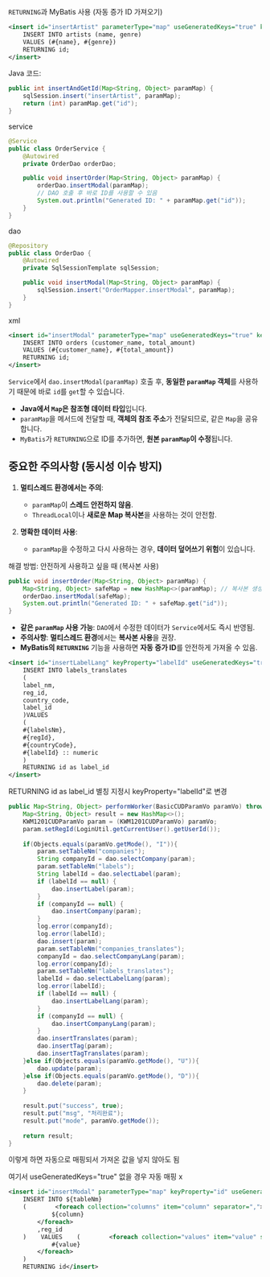 

 
 `RETURNING`과 MyBatis 사용 (자동 증가 ID 가져오기)

```xml
<insert id="insertArtist" parameterType="map" useGeneratedKeys="true" keyProperty="id">
    INSERT INTO artists (name, genre)
    VALUES (#{name}, #{genre})
    RETURNING id;
</insert>
```

Java 코드:

```java
public int insertAndGetId(Map<String, Object> paramMap) {
    sqlSession.insert("insertArtist", paramMap);
    return (int) paramMap.get("id");
}
```



service
```java
@Service
public class OrderService {
    @Autowired
    private OrderDao orderDao;

    public void insertOrder(Map<String, Object> paramMap) {
        orderDao.insertModal(paramMap);
        // DAO 호출 후 바로 ID를 사용할 수 있음
        System.out.println("Generated ID: " + paramMap.get("id"));
    }
}
```

dao
```java
@Repository
public class OrderDao {
    @Autowired
    private SqlSessionTemplate sqlSession;

    public void insertModal(Map<String, Object> paramMap) {
        sqlSession.insert("OrderMapper.insertModal", paramMap);
    }
}
```

xml
```xml
<insert id="insertModal" parameterType="map" useGeneratedKeys="true" keyProperty="id">
    INSERT INTO orders (customer_name, total_amount)
    VALUES (#{customer_name}, #{total_amount})
    RETURNING id;
</insert>
```

`Service`에서 `dao.insertModal(paramMap)` 호출 후, **동일한 `paramMap` 객체**를 사용하기 때문에 바로 `id`를 `get`할 수 있습니다.

- **Java에서 `Map`은 참조형 데이터 타입**입니다.
- `paramMap`을 메서드에 전달할 때, **객체의 참조 주소**가 전달되므로, 같은 `Map`을 공유합니다.
- `MyBatis`가 `RETURNING`으로 ID를 추가하면, **원본 `paramMap`이 수정**됩니다.


## **중요한 주의사항 (동시성 이슈 방지)**

1. **멀티스레드 환경에서는 주의**:
    
    - `paramMap`이 **스레드 안전하지 않음**.
    - `ThreadLocal`이나 **새로운 Map 복사본**을 사용하는 것이 안전함.
2. **명확한 데이터 사용**:
    
    - `paramMap`을 수정하고 다시 사용하는 경우, **데이터 덮어쓰기 위험**이 있습니다.


해결 방법: 안전하게 사용하고 싶을 때 (복사본 사용)

```java
public void insertOrder(Map<String, Object> paramMap) {
    Map<String, Object> safeMap = new HashMap<>(paramMap); // 복사본 생성
    orderDao.insertModal(safeMap);
    System.out.println("Generated ID: " + safeMap.get("id"));
}
```

- **같은 `paramMap` 사용 가능**: `DAO`에서 수정한 데이터가 `Service`에서도 즉시 반영됨.
- **주의사항**: **멀티스레드 환경**에서는 **복사본 사용**을 권장.
- **MyBatis의 `RETURNING`** 기능을 사용하면 **자동 증가 ID**를 안전하게 가져올 수 있음.



```xml
<insert id="insertLabelLang" keyProperty="labelId" useGeneratedKeys="true">
	INSERT INTO labels_translates
	(
	label_nm,
	reg_id,
	country_code,
	label_id
	)VALUES
	(
	#{labelsNm},
	#{regId},
	#{countryCode},
	#{labelId} :: numeric
	)
	RETURNING id as label_id
</insert>
```

RETURNING id as label_id  별칭 지정시 keyProperty="labelId"로 변경


```java
public Map<String, Object> performWorker(BasicCUDParamVo paramVo) throws Exception {  
    Map<String, Object> result = new HashMap<>();  
    KWM1201CUDParamVo param = (KWM1201CUDParamVo) paramVo;  
    param.setRegId(LoginUtil.getCurrentUser().getUserId());  
  
    if(Objects.equals(paramVo.getMode(), "I")){  
        param.setTableNm("companies");  
        String companyId = dao.selectCompany(param);  
        param.setTableNm("labels");  
        String labelId = dao.selectLabel(param);  
        if (labelId == null) {  
            dao.insertLabel(param);  
        }  
        if (companyId == null) {  
            dao.insertCompany(param);  
        }  
        log.error(companyId);  
        log.error(labelId);  
        dao.insert(param);  
        param.setTableNm("companies_translates");  
        companyId = dao.selectCompanyLang(param);  
        log.error(companyId);  
        param.setTableNm("labels_translates");  
        labelId = dao.selectLabelLang(param);  
        log.error(labelId);  
        if (labelId == null) {  
            dao.insertLabelLang(param);  
        }  
        if (companyId == null) {  
            dao.insertCompanyLang(param);  
        }  
        dao.insertTranslates(param);  
        dao.insertTag(param);  
        dao.insertTagTranslates(param);  
    }else if(Objects.equals(paramVo.getMode(), "U")){  
        dao.update(param);  
    }else if(Objects.equals(paramVo.getMode(), "D")){  
        dao.delete(param);  
    }  
  
    result.put("success", true);  
    result.put("msg", "처리완료");  
    result.put("mode", paramVo.getMode());  
  
    return result;  
}
```

이렇게 하면 자동으로 매핑되서 가져온 값을 넣지 않아도 됨


여기서 useGeneratedKeys="true" 없을 경우 자동 매핑 x
```xml
<insert id="insertModal" parameterType="map" keyProperty="id" useGeneratedKeys="true">  
    INSERT INTO ${tableNm}  
    (        <foreach collection="columns" item="column" separator=",">  
            ${column}  
        </foreach>  
        ,reg_id  
    )    VALUES    (        <foreach collection="values" item="value" separator=",">  
            #{value}  
        </foreach>  
    )  
    RETURNING id</insert>
```